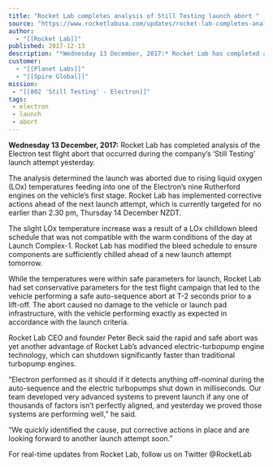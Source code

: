 ```yaml
---
title: "Rocket Lab completes analysis of Still Testing launch abort "
source: "https://www.rocketlabusa.com/updates/rocket-lab-completes-analysis-of-still-testing-launch-abort/"
author:
  - "[[Rocket Lab]]"
published: 2017-12-13
description: "*Wednesday 13 December, 2017:* Rocket Lab has completed analysis of the Electron test flight abort that occurred during the company’s ‘Still Testing’ launch attempt yesterday."
customer:
  - "[[Planet Labs]]"
  - "[[Spire Global]]"
mission:
 - "[[002 'Still Testing' - Electron]]"
tags:
 - electron
 - launch
 - abort
---
```

**Wednesday 13 December, 2017:** Rocket Lab has completed analysis of the Electron test flight abort that occurred during the company’s ‘Still Testing’ launch attempt yesterday. 

The analysis determined the launch was aborted due to rising liquid oxygen (LOx) temperatures feeding into one of the Electron’s nine Rutherford engines on the vehicle’s first stage. Rocket Lab has implemented corrective actions ahead of the next launch attempt, which is currently targeted for no earlier than 2.30 pm, Thursday 14 December NZDT. 

The slight LOx temperature increase was a result of a LOx chilldown bleed schedule that was not compatible with the warm conditions of the day at Launch Complex-1. Rocket Lab has modified the bleed schedule to ensure components are sufficiently chilled ahead of a new launch attempt tomorrow. 

While the temperatures were within safe parameters for launch, Rocket Lab had set conservative parameters for the test flight campaign that led to the vehicle performing a safe auto-sequence abort at T-2 seconds prior to a lift-off. The abort caused no damage to the vehicle or launch pad infrastructure, with the vehicle performing exactly as expected in accordance with the launch criteria.

Rocket Lab CEO and founder Peter Beck said the rapid and safe abort was yet another advantage of Rocket Lab’s advanced electric-turbopump engine technology, which can shutdown significantly faster than traditional turbopump engines.  

“Electron performed as it should if it detects anything off-nominal during the auto-sequence and the electric turbopumps shut down in milliseconds. Our team developed very advanced systems to prevent launch if any one of thousands of factors isn’t perfectly aligned, and yesterday we proved those systems are performing well,” he said. 

“We quickly identified the cause, put corrective actions in place and are looking forward to another launch attempt soon.” 

For real-time updates from Rocket Lab, follow us on Twitter @RocketLab